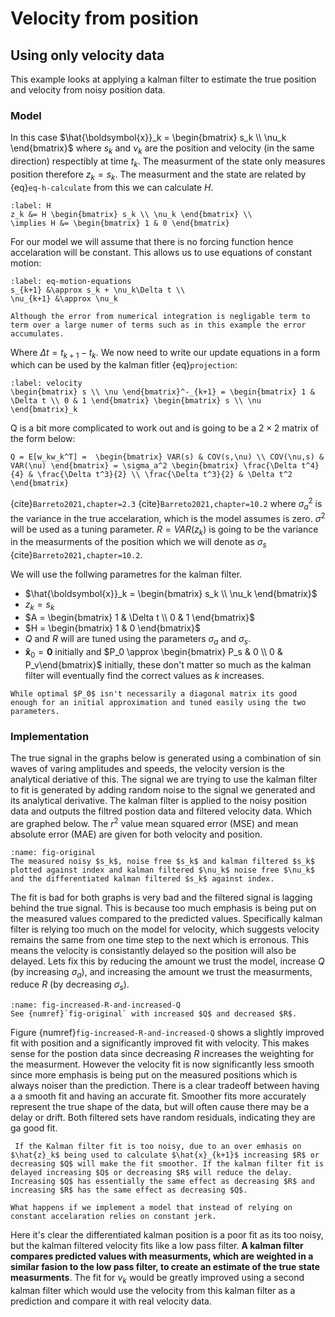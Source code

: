 # Velocity from position

## Using only velocity data
This example looks at applying a kalman filter to estimate the true position and velocity from noisy position data. 

### Model
In this case $\hat{\boldsymbol{x}}_k = \begin{bmatrix} s_k \\ \nu_k \end{bmatrix}$ where $s_k$ and $\nu_k$ are the position and velocity (in the same direction) respectibly at time $t_k$.  The measurment of the state only measures position therefore $z_k = s_k$. The measurment and the state are related by {eq}`eq-h-calculate` from this we can calculate $H$.
```{math}
:label: H
z_k &= H \begin{bmatrix} s_k \\ \nu_k \end{bmatrix} \\
\implies H &= \begin{bmatrix} 1 & 0 \end{bmatrix}
```
For our model we will assume that there is no forcing function hence accelaration will be constant. This allows us to use equations of constant motion:
```{math}
:label: eq-motion-equations
s_{k+1} &\approx s_k + \nu_k\Delta t \\
\nu_{k+1} &\approx \nu_k
```
```{admonition} why use $\approx$ not $=$
Although the error from numerical integration is negligable term to term over a large numer of terms such as in this example the error accumulates. 
```
Where $\Delta t = t_{k+1} - t_k$. We now need to write our update equations in a form which can be used by the kalman fitler {eq}`projection`:
```{math}
:label: velocity
\begin{bmatrix} s \\ \nu \end{bmatrix}^-_{k+1} = \begin{bmatrix} 1 & \Delta t \\ 0 & 1 \end{bmatrix} \begin{bmatrix} s \\ \nu \end{bmatrix}_k
```

Q is a bit more complicated to work out and is going to be a $2 \times 2$ matrix of the form below:

```{math}
Q = E[w_kw_k^T] =  \begin{bmatrix} VAR(s) & COV(s,\nu) \\ COV(\nu,s) & VAR(\nu) \end{bmatrix} = \sigma_a^2 \begin{bmatrix} \frac{\Delta t^4}{4} & \frac{\Delta t^3}{2} \\ \frac{\Delta t^3}{2} & \Delta t^2 \end{bmatrix}
```
{cite}`Barreto2021,chapter=2.3` {cite}`Barreto2021,chapter=10.2`
where $\sigma_a^2$ is the variance in the true accelaration, which is the model assumes is zero. $\sigma^2$ will be used as a tuning parameter.
$R = VAR(z_k)$ is going to be the variance in the measurments of the position which we will denote as $\sigma_s$ {cite}`Barreto2021,chapter=10.2`.

We will use the follwing parametres for the kalman filter.
- $\hat{\boldsymbol{x}}_k = \begin{bmatrix} s_k \\ \nu_k \end{bmatrix}$
- $z_k = s_k$
- $A = \begin{bmatrix} 1 & \Delta t \\ 0 & 1 \end{bmatrix}$
- $H = \begin{bmatrix} 1 & 0 \end{bmatrix}$ 
- $Q$ and $R$ will are tuned using the parameters $\sigma_a$ and $\sigma_s$.
- $\boldsymbol{\hat{x}}_0 = \boldsymbol{0}$ initially and $P_0 \approx \begin{bmatrix} P_s & 0 \\ 0 & P_v\end{bmatrix}$ initially, these don't matter so much as the kalman filter will eventually find the correct values as $k$ increases.

```{note}
While optimal $P_0$ isn't necessarily a diagonal matrix its good enough for an initial approximation and tuned easily using the two parameters.
```

### Implementation


The true signal in the graphs below is generated using a combination of $\sin$ waves of varing amplitudes and speeds, the velocity version is the analytical deriative of this. The signal we are trying to use the kalman filter to fit is generated by adding random noise to the signal we generated and its analytical derivative. The kalman filter is applied to the noisy position data and outputs the filtred postion data and filtered velocity data. Which are graphed below.
The $r^2$ value mean squared error (MSE) and mean absolute error (MAE) are given for both velocity and position.


```{figure} image-23.png
:name: fig-original
The measured noisy $s_k$, noise free $s_k$ and kalman filtered $s_k$ plotted against index and kalman filtered $\nu_k$ noise free $\nu_k$ and the differentiated kalman filtered $s_k$ against index.
```

The fit is bad for both graphs is very bad and the filtered signal is lagging behind the true signal. This is because too much emphasis is being put on the measured values compared to the predicted values. Specifically kalman filter is relying too much on the model for velocity, which suggests velocity remains the same from one time step to the next which is erronous. This means the velocity is consistantly delayed so the position will also be delayed. Lets fix this by reducing the amount we trust the model, increase $Q$ (by increasing $\sigma_a$), and increasing the amount we trust the measurments, reduce $R$ (by decreasing $\sigma_s$).

```{figure} image-24.png
:name: fig-increased-R-and-increased-Q
See {numref}`fig-original` with increased $Q$ and decreased $R$.
```

Figure {numref}`fig-increased-R-and-increased-Q` shows a slightly improved fit with position and a significantly improved fit with velocity. This makes sense for the postion data since decreasing $R$ increases the weighting for the measurment. However the velocity fit is now significantly less smooth since more emphasis is being put on the measured positions which is always noiser than the prediction. There is a clear tradeoff between having a a smooth fit and having an accurate fit. Smoother fits more accurately represent the true shape of the data, but will often cause there may be a delay or drift. Both filtered sets have random residuals, indicating they are ga good fit.

```{important}
 If the Kalman filter fit is too noisy, due to an over emhasis on $\hat{z}_k$ being used to calculate $\hat{x}_{k+1}$ increasing $R$ or decreasing $Q$ will make the fit smoother. If the kalman filter fit is delayed increasing $Q$ or decreasing $R$ will reduce the delay. Increasing $Q$ has essentially the same effect as decreasing $R$ and increasing $R$ has the same effect as decreasing $Q$. 
``` 

```{admonition} Question
What happens if we implement a model that instead of relying on constant accelaration relies on constant jerk.
```



Here it's clear the differentiated kalman position is a poor fit as its too noisy, but the kalman filtered velocity fits like a low pass filter. **A kalman filter compares predicted values with measurments, which are weighted in a similar fasion to the low pass filter, to create an estimate of the true state measurments**. The fit for $\nu_k$ would be greatly improved using a second kalman filter which would use the velocity from this kalman filter as a prediction and compare it with real velocity data.

